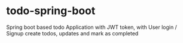 # todo-spring-boot
Spring boot based todo Application with JWT token, with User login / Signup create todos, updates and mark as completed

